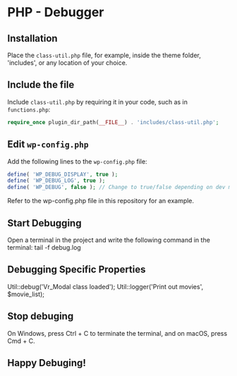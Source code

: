 # PHP - Debugger

## Installation
Place the `class-util.php` file, for example, inside the theme folder, 'includes', or any location of your choice.

## Include the file
Include `class-util.php` by requiring it in your code, such as in `functions.php`:

```php
require_once plugin_dir_path(__FILE__) . 'includes/class-util.php';
```

## Edit `wp-config.php`

Add the following lines to the `wp-config.php` file:
```php
define( 'WP_DEBUG_DISPLAY', true );
define( 'WP_DEBUG_LOG', true );
define( 'WP_DEBUG', false ); // Change to true/false depending on dev mode or production.
```

Refer to the wp-config.php file in this repository for an example.

## Start Debugging
Open a terminal in the project and write the following command in the terminal:
tail -f debug.log

## Debugging Specific Properties
Util::debug('Vr_Modal class loaded');
Util::logger('Print out movies', $movie_list);

## Stop debuging
On Windows, press Ctrl + C to terminate the terminal, and on macOS, press Cmd + C.

## Happy Debuging!

